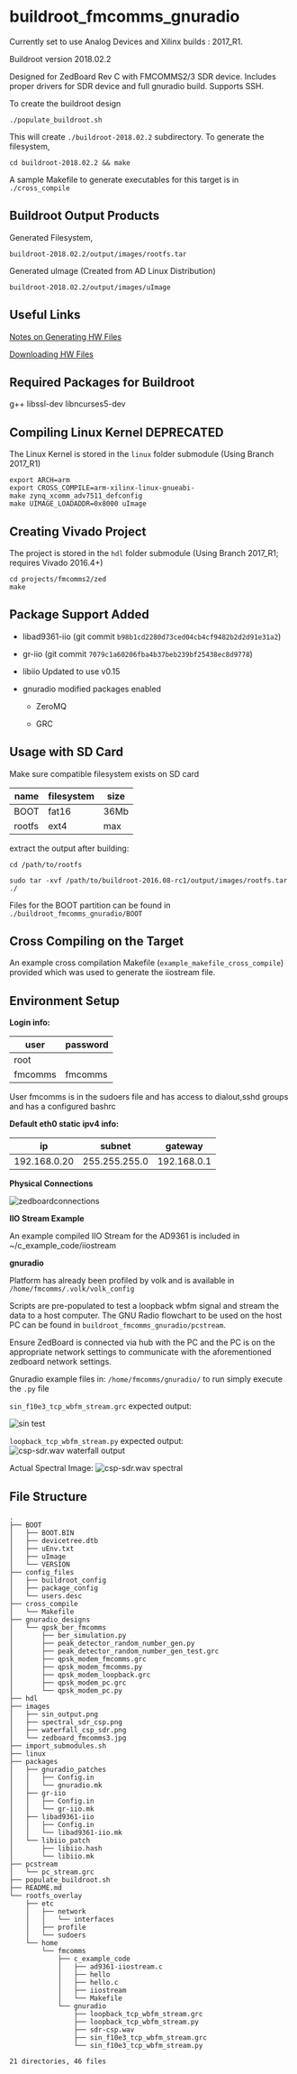 buildroot_fmcomms_gnuradio
==========================

Currently set to use Analog Devices and Xilinx builds : 2017_R1. 

Buildroot version 2018.02.2

Designed for ZedBoard Rev C with FMCOMMS2/3 SDR device. Includes proper drivers for SDR device and full gnuradio build. Supports SSH.

To create the buildroot design

`./populate_buildroot.sh`

This will create `./buildroot-2018.02.2` subdirectory. To generate the filesystem,

`cd buildroot-2018.02.2 && make`

A sample Makefile to generate executables for this target is in `./cross_compile`

Buildroot Output Products
-------------------------

Generated Filesystem,

`buildroot-2018.02.2/output/images/rootfs.tar`

Generated uImage (Created from AD Linux Distribution)

`buildroot-2018.02.2/output/images/uImage`


Useful Links
------------

[Notes on Generating HW Files](https://wiki.analog.com/resources/tools-software/linux-software/build-the-zynq-boot-image)

[Downloading HW Files](https://wiki.analog.com/resources/tools-software/linux-software/zynq_images)

Required Packages for Buildroot
-------------------------------
g++
libssl-dev
libncurses5-dev

Compiling Linux Kernel DEPRECATED
---------------------------------

The Linux Kernel is stored in the `linux` folder submodule (Using Branch 2017_R1)

```
export ARCH=arm 
export CROSS_COMPILE=arm-xilinx-linux-gnueabi-
make zynq_xcomm_adv7511_defconfig
make UIMAGE_LOADADDR=0x8000 uImage
```

Creating Vivado Project
-----------------------
The project is stored in the `hdl` folder submodule (Using Branch 2017_R1; requires Vivado 2016.4+)
```
cd projects/fmcomms2/zed
make
```

Package Support Added
---------------------

* libad9361-iio (git commit `b98b1cd2280d73ced04cb4cf9482b2d2d91e31a2`)

* gr-iio (git commit `7079c1a60206fba4b37beb239bf25438ec8d9778`)

* libiio Updated to use v0.15

* gnuradio modified packages enabled

  * ZeroMQ

  * GRC

Usage with SD Card
------------------

Make sure compatible filesystem exists on SD card

|name  |filesystem|size|
|------|----------|----|
|BOOT  |  fat16   |36Mb|
|rootfs|  ext4    |max |

extract the output after building:

`cd /path/to/rootfs`

`sudo tar -xvf /path/to/buildroot-2016.08-rc1/output/images/rootfs.tar ./`

Files for the BOOT partition can be found in `./buildroot_fmcomms_gnuradio/BOOT`

Cross Compiling on the Target
-----------------------------

An example cross compilation Makefile (`example_makefile_cross_compile`) provided which was used to generate the iiostream file.

Environment Setup
-----------------

**Login info:**

|user   |password|
|-------|--------|
|root   |        |
|fmcomms| fmcomms|

User fmcomms is in the sudoers file and has access to dialout,sshd groups and has a configured bashrc

**Default eth0 static ipv4 info:**

|   ip       | subnet      |gateway    |
|------------|-------------|-----------|
|192.168.0.20|255.255.255.0|192.168.0.1|

**Physical Connections**

![zedboardconnections](https://github.com/gutelfuldead/buildroot_fmcomms_gnuradio/blob/master/images/zedboard_fmcomms3.jpg)

**IIO Stream Example**

An example compiled IIO Stream for the AD9361 is included in ~/c_example_code/iiostream

**gnuradio**

Platform has already been profiled by volk and is available in `/home/fmcomms/.volk/volk_config`

Scripts are pre-populated to test a loopback wbfm signal and stream the data to a host computer. The GNU Radio flowchart to be used on the host PC can be found in `buildroot_fmcomms_gnuradio/pcstream`.

Ensure ZedBoard is connected via hub with the PC and the PC is on the appropriate network settings to communicate with the aforementioned zedboard network settings.

Gnuradio example files in: `/home/fmcomms/gnuradio/` to run simply execute the `.py` file

`sin_f10e3_tcp_wbfm_stream.grc` expected output:

![sin test](https://github.com/gutelfuldead/buildroot_fmcomms_gnuradio/blob/master/images/sin_output.png)

`loopback_tcp_wbfm_stream.py` expected output:
![csp-sdr.wav waterfall output](https://github.com/gutelfuldead/buildroot_fmcomms_gnuradio/blob/master/images/waterfall_csp_sdr.png)

Actual Spectral Image:
![csp-sdr.wav spectral](https://github.com/gutelfuldead/buildroot_fmcomms_gnuradio/blob/master/images/spectral_sdr_csp.png)

File Structure
-------------
```
.
├── BOOT
│   ├── BOOT.BIN
│   ├── devicetree.dtb
│   ├── uEnv.txt
│   ├── uImage
│   └── VERSION
├── config_files
│   ├── buildroot_config
│   ├── package_config
│   └── users.desc
├── cross_compile
│   └── Makefile
├── gnuradio_designs
│   └── qpsk_ber_fmcomms
│       ├── ber_simulation.py
│       ├── peak_detector_random_number_gen.py
│       ├── peak_detector_random_number_gen_test.grc
│       ├── qpsk_modem_fmcomms.grc
│       ├── qpsk_modem_fmcomms.py
│       ├── qpsk_modem_loopback.grc
│       ├── qpsk_modem_pc.grc
│       └── qpsk_modem_pc.py
├── hdl
├── images
│   ├── sin_output.png
│   ├── spectral_sdr_csp.png
│   ├── waterfall_csp_sdr.png
│   └── zedboard_fmcomms3.jpg
├── import_submodules.sh
├── linux
├── packages
│   ├── gnuradio_patches
│   │   ├── Config.in
│   │   └── gnuradio.mk
│   ├── gr-iio
│   │   ├── Config.in
│   │   └── gr-iio.mk
│   ├── libad9361-iio
│   │   ├── Config.in
│   │   └── libad9361-iio.mk
│   └── libiio_patch
│       ├── libiio.hash
│       └── libiio.mk
├── pcstream
│   └── pc_stream.grc
├── populate_buildroot.sh
├── README.md
└── rootfs_overlay
    ├── etc
    │   ├── network
    │   │   └── interfaces
    │   ├── profile
    │   └── sudoers
    └── home
        └── fmcomms
            ├── c_example_code
            │   ├── ad9361-iiostream.c
            │   ├── hello
            │   ├── hello.c
            │   ├── iiostream
            │   └── Makefile
            └── gnuradio
                ├── loopback_tcp_wbfm_stream.grc
                ├── loopback_tcp_wbfm_stream.py
                ├── sdr-csp.wav
                ├── sin_f10e3_tcp_wbfm_stream.grc
                └── sin_f10e3_tcp_wbfm_stream.py

21 directories, 46 files
```

